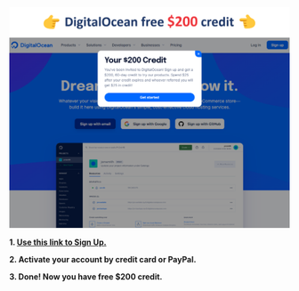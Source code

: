 ![DigitalOcean free Coupon $200](https://raw.githubusercontent.com/fafeichter/digitalocean-free-coupon-200-dollar/master/digitalocean.png)

**1. [Use this link to Sign Up.](https://m.do.co/c/bba86a237327)**

**2. Activate your account by credit card or PayPal.**

**3. Done! Now you have free $200 credit.**
